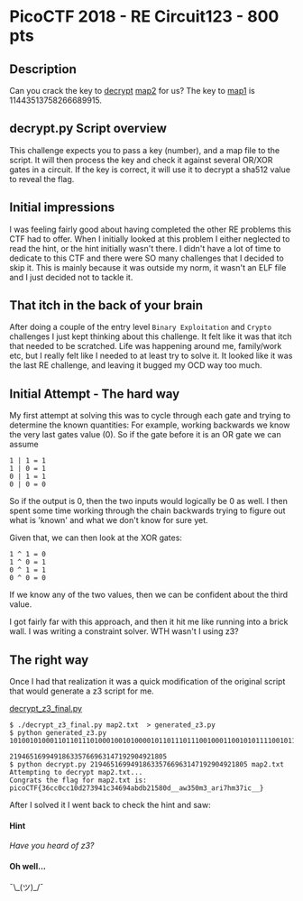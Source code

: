 # PicoCTF 2018 - RE Circuit123 - 800 pts

## Description
Can you crack the key to [decrypt](https://2018shell1.picoctf.com/static/f5574cc5fb752ce65d53e22bf7141424/decrypt.py) [map2](https://2018shell1.picoctf.com/static/f5574cc5fb752ce65d53e22bf7141424/map2.txt) for us? The key to [map1](https://2018shell1.picoctf.com/static/f5574cc5fb752ce65d53e22bf7141424/map1.txt) is 11443513758266689915.

## decrypt.py Script overview
This challenge expects you to pass a key (number), and a map file to the script. It will then process the key and check it against several OR/XOR gates in a circuit. If the key is correct, it will use it to decrypt a sha512 value to reveal the flag.

## Initial impressions
I was feeling fairly good about having completed the other RE problems this CTF had to offer. When I initially looked at this problem I either neglected to read the hint, or the hint initially wasn't there. I didn't have a lot of time to dedicate to this CTF and there were SO many challenges that I decided to skip it. This is mainly because it was outside my norm, it wasn't an ELF file and I just decided not to tackle it.

## That itch in the back of your brain
After doing a couple of the entry level `Binary Exploitation` and `Crypto` challenges I just kept thinking about this challenge. It felt like it was that itch that needed to be scratched. Life was happening around me, family/work etc, but I really felt like I needed to at least try to solve it. It looked like it was the last RE challenge, and leaving it bugged my OCD way too much.

## Initial Attempt - The hard way
My first attempt at solving this was to cycle through each gate and trying to determine the known quantities:
For example, working backwards we know the very last gates value (0). So if the gate before it is an OR gate we can assume
```
1 | 1 = 1
1 | 0 = 1
0 | 1 = 1
0 | 0 = 0
```
So if the output is 0, then the two inputs would logically be 0 as well. I then spent some time working through the chain backwards trying to figure out what is 'known' and what we don't know for sure yet.

Given that, we can then look at the XOR gates:
```
1 ^ 1 = 0
1 ^ 0 = 1
0 ^ 1 = 1
0 ^ 0 = 0
```
If we know any of the two values, then we can be confident about the third value.

I got fairly far with this approach, and then it hit me like running into a brick wall. I was writing a constraint solver. WTH wasn't I using z3?

## The right way
Once I had that realization it was a quick modification of the original script that would generate a z3 script for me.

[decrypt_z3_final.py](decrypt_z3_final.py)

```
$ ./decrypt_z3_final.py map2.txt  > generated_z3.py
$ python generated_z3.py     
10100101000110110111010001001010000101101110111001000110010101111001011011101111101000101010111101001110000110110011001011001101

219465169949186335766963147192904921805
$ python decrypt.py 219465169949186335766963147192904921805 map2.txt
Attempting to decrypt map2.txt...
Congrats the flag for map2.txt is: picoCTF{36cc0cc10d273941c34694abdb21580d__aw350m3_ari7hm37ic__}
```

After I solved it I went back to check the hint and saw:
#### Hint
*Have you heard of z3?*

#### Oh well...
¯\\\_(ツ)_/¯
